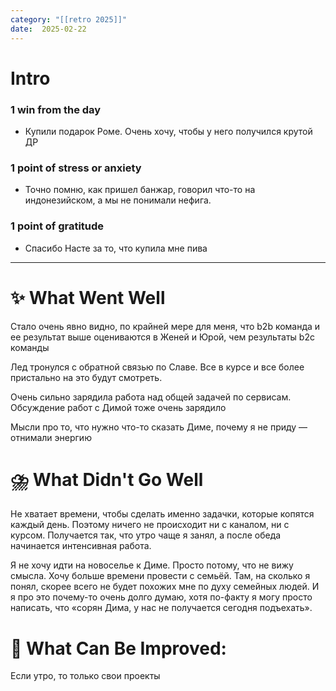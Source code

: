 ```yaml
---
category: "[[retro 2025]]"
date:  2025-02-22
---
```


# Intro
### 1 win from the day
- Купили подарок Роме. Очень хочу, чтобы у него получился крутой ДР
### 1 point of stress or anxiety
- Точно помню, как пришел банжар, говорил что-то на индонезийском, а мы не понимали нефига. 
### 1 point of gratitude
- Спасибо Насте за то, что купила мне пива
---
# **✨ What Went Well**

Стало очень явно видно, по крайней мере для меня, что b2b команда и ее результат выше оцениваются в Женей и Юрой, чем результаты b2c команды

Лед тронулся с обратной связью по Славе. Все в курсе и все более пристально на это будут смотреть. 

Очень сильно зарядила работа над общей задачей по сервисам. 
Обсуждение работ с Димой тоже очень зарядило

Мысли про то, что нужно что-то сказать Диме, почему я не приду — отнимали энергию



#  **⛈️ What Didn't Go Well**

Не хватает времени, чтобы сделать именно задачки, которые копятся каждый день. Поэтому ничего не происходит ни с каналом, ни с курсом. Получается так, что утро чаще я занял, а после обеда начинается интенсивная работа. 

Я не хочу идти на новоселье к Диме. Просто потому, что не вижу смысла. Хочу больше времени провести с семьёй. Там, на сколько я понял, скорее всего не будет похожих мне по духу семейных людей. И я про это почему-то очень долго думаю, хотя по-факту я могу просто написать, что «сорян Дима, у нас не получается сегодня подъехать». 


# **💫 What Can Be Improved**:

Если утро, то только свои проекты
